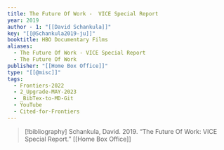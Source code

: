 ```yaml
---
title: The Future Of Work -  VICE Special Report
year: 2019
author - 1: "[[David Schankula]]"
key: "[[@Schankula2019-ju]]"
booktitle: HBO Documentary Films
aliases:
  - The Future Of Work - VICE Special Report
  - The Future Of Work
publisher: "[[Home Box Office]]"
type: "[[@misc]]"
tags:
  - Frontiers-2022
  - 2_Upgrade-MAY-2023
  - _BibTex-to-MD-Git
  - YouTube
  - Cited-for-Frontiers
---
```


> [!bibliography]
> Schankula, David. 2019. “The Future Of Work: VICE Special Report.” [[Home Box Office]]